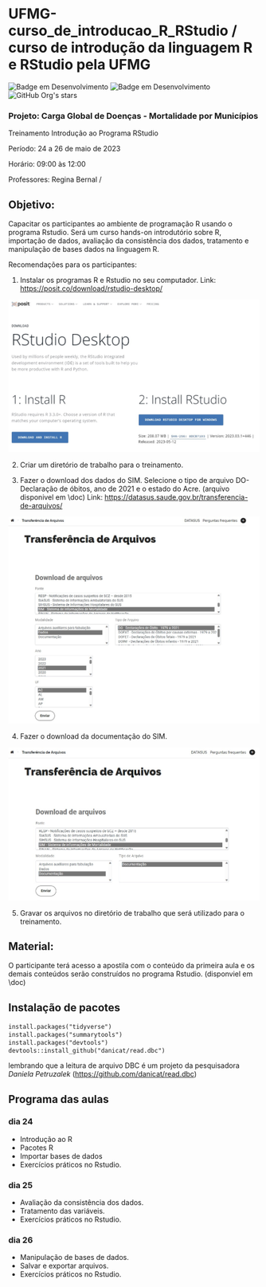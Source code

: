 # UFMG-curso_de_introducao_R_RStudio / curso de introdução da linguagem R e RStudio pela UFMG
![Badge em Desenvolvimento](https://img.shields.io/static/v1?label=STATUS&message=DESENVOLVIMENTO&color=GREEN&style=for-the-badge)
![Badge em Desenvolvimento](https://img.shields.io/static/v1?label=VERSION&message=1.0.0&color=BLUE&style=for-the-badge)
![GitHub Org's stars](https://img.shields.io/github/stars/otavioaugust1?style=social)

### Projeto: Carga Global de Doenças - Mortalidade por Municípios

Treinamento Introdução ao Programa RStudio

Período: 24 a 26 de maio de 2023

Horário: 09:00 às 12:00

Professores: Regina Bernal /


## Objetivo: 
Capacitar os participantes ao ambiente de programação R usando o programa Rstudio. Será um curso hands-on introdutório sobre R,  importação de dados, avaliação da consistência dos dados,  tratamento e manipulação de bases dados na linguagem R.

Recomendações para os participantes:
 
1. Instalar os programas R e Rstudio no seu computador.   Link: https://posit.co/download/rstudio-desktop/

<img src='img\R.jpg'>

2. Criar um diretório de trabalho para o treinamento. 

3. Fazer o download dos dados do SIM. Selecione o tipo de arquivo DO-Declaração de óbitos, ano de 2021 e o estado do Acre.  (arquivo disponivel em \doc)    Link: https://datasus.saude.gov.br/transferencia-de-arquivos/

<img src='img\site_datasus_dado.jpg'>

4. Fazer o download da documentação do SIM. 

<img src='img\site_datasus_doc.jpg'>

5. Gravar os arquivos no diretório de trabalho que será utilizado para o treinamento.

## Material:
O participante terá acesso a apostila com o conteúdo da primeira aula e os demais conteúdos serão construídos no programa Rstudio. (disponviel em \doc)


## Instalação de pacotes
```
install.packages("tidyverse")
install.packages("summarytools")
install.packages("devtools")
devtools::install_github("danicat/read.dbc")
```
lembrando que a leitura de arquivo DBC é um projeto da pesquisadora *Daniela Petruzalek* (https://github.com/danicat/read.dbc)

## Programa das aulas

### dia 24
* Introdução ao R
* Pacotes R
* Importar bases de dados
* Exercícios práticos no Rstudio.

### dia 25
* Avaliação da consistência dos dados.
* Tratamento das variáveis.
* Exercícios práticos no Rstudio.

### dia 26
* Manipulação de bases de dados.
* Salvar e exportar arquivos.
* Exercícios práticos no Rstudio.

